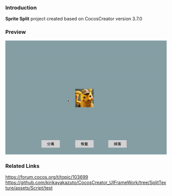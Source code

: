 ### Introduction
**Sprite Split** project created based on CocosCreator version 3.7.0

### Preview
![image](../../../gif/202204/2022042901.gif)

### Related Links
https://forum.cocos.org/t/topic/103699
https://github.com/kirikayakazuto/CocosCreator_UIFrameWork/tree/SplitTexture/assets/Script/test